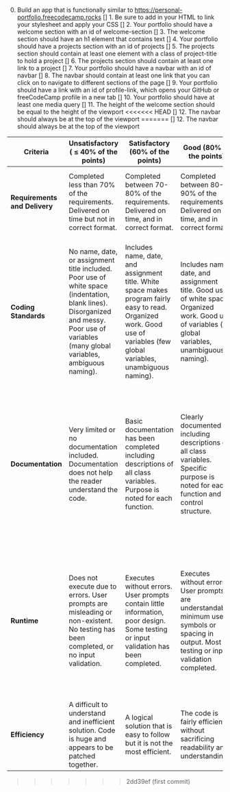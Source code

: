 0. Build an app that is functionally similar to https://personal-portfolio.freecodecamp.rocks
[] 1. Be sure to add <link rel="stylesheet" href="styles.css"> in your HTML to link your stylesheet and apply your CSS
[] 2. Your portfolio should have a welcome section with an id of welcome-section
[] 3. The welcome section should have an h1 element that contains text
[] 4. Your portfolio should have a projects section with an id of projects
[] 5. The projects section should contain at least one element with a class of project-title to hold a project
[] 6. The projects section should contain at least one link to a project
[] 7. Your portfolio should have a navbar with an id of navbar
[] 8. The navbar should contain at least one link that you can click on to navigate to different sections of the page
[] 9. Your portfolio should have a link with an id of profile-link, which opens your GitHub or freeCodeCamp profile in a new tab
[] 10. Your portfolio should have at least one media query
[] 11. The height of the welcome section should be equal to the height of the viewport
<<<<<<< HEAD
[] 12. The navbar should always be at the top of the viewport
=======
[] 12. The navbar should always be at the top of the viewport

**Criteria** | **Unsatisfactory ( ≤ 40% of the points)** | **Satisfactory (60% of the points)** | **Good (80% of the points)** | **Excellent (100% of the points)**
---|---|---|---|---
**Requirements and Delivery** | Completed less than 70% of the requirements. Delivered on time but not in correct format. | Completed between 70-80% of the requirements. Delivered on time, and in correct format. | Completed between 80-90% of the requirements. Delivered on time, and in correct format. | Completed between 90-100% of the requirements. Delivered on time, and in correct format.
**Coding Standards** | No name, date, or assignment title included. Poor use of white space (indentation, blank lines). Disorganized and messy. Poor use of variables (many global variables, ambiguous naming). | Includes name, date, and assignment title. White space makes program fairly easy to read. Organized work. Good use of variables (few global variables, unambiguous naming). | Includes name, date, and assignment title. Good use of white space. Organized work. Good use of variables (no global variables, unambiguous naming). | Includes name, date, and assignment title. Excellent use of white space. Creatively organized work. Excellent use of variables (no global variables, unambiguous naming).
**Documentation** | Very limited or no documentation included. Documentation does not help the reader understand the code. | Basic documentation has been completed including descriptions of all class variables. Purpose is noted for each function. | Clearly documented including descriptions of all class variables. Specific purpose is noted for each function and control structure. | Clearly and effectively documented including descriptions of all class variables. Specific purpose noted for each function, control structure, input requirements, and output results.
**Runtime** | Does not execute due to errors. User prompts are misleading or non-existent. No testing has been completed, or no input validation. | Executes without errors. User prompts contain little information, poor design. Some testing or input validation has been completed. | Executes without errors. User prompts are understandable, minimum use of symbols or spacing in output. Most testing or input validation completed. | Executes without errors. Excellent user prompts, good use of symbols, spacing in output. Thorough and organized testing or input validation has been completed.
**Efficiency** | A difficult to understand and inefficient solution. Code is huge and appears to be patched together. | A logical solution that is easy to follow but it is not the most efficient. | The code is fairly efficient without sacrificing readability and understanding. | Solution is efficient, easy to understand, and maintain².
>>>>>>> 2dd39ef (first commit)
